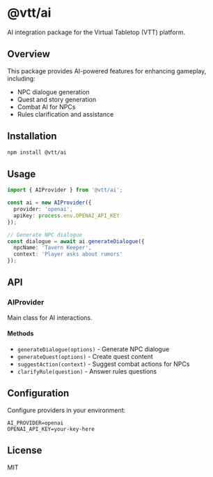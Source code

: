 # @vtt/ai

AI integration package for the Virtual Tabletop (VTT) platform.

## Overview

This package provides AI-powered features for enhancing gameplay, including:
- NPC dialogue generation
- Quest and story generation
- Combat AI for NPCs
- Rules clarification and assistance

## Installation

```bash
npm install @vtt/ai
```

## Usage

```typescript
import { AIProvider } from '@vtt/ai';

const ai = new AIProvider({
  provider: 'openai',
  apiKey: process.env.OPENAI_API_KEY
});

// Generate NPC dialogue
const dialogue = await ai.generateDialogue({
  npcName: 'Tavern Keeper',
  context: 'Player asks about rumors'
});
```

## API

### AIProvider

Main class for AI interactions.

#### Methods

- `generateDialogue(options)` - Generate NPC dialogue
- `generateQuest(options)` - Create quest content
- `suggestAction(context)` - Suggest combat actions for NPCs
- `clarifyRule(question)` - Answer rules questions

## Configuration

Configure providers in your environment:

```env
AI_PROVIDER=openai
OPENAI_API_KEY=your-key-here
```

## License

MIT

